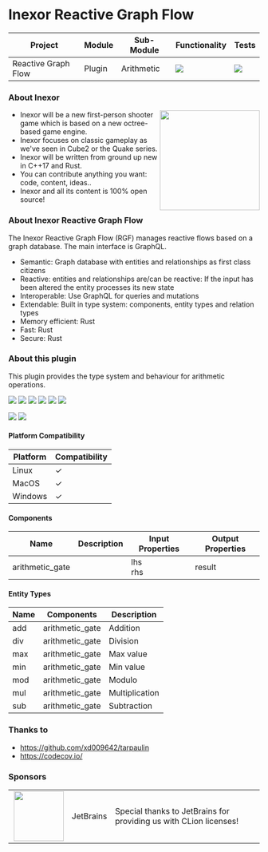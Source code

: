 # Inexor Reactive Graph Flow

| Project             | Module | Sub-Module | Functionality                                                        | Tests                                                                                                                                                            |
|---------------------|--------|------------|----------------------------------------------------------------------|------------------------------------------------------------------------------------------------------------------------------------------------------------------|
| Reactive Graph Flow | Plugin | Arithmetic | <img src="https://img.shields.io/badge/state-completed-brightgreen"> | [<img src="https://img.shields.io/codecov/c/github/inexorgame/inexor-rgf-plugin-arithmetic">](https://app.codecov.io/gh/inexorgame/inexor-rgf-plugin-arithmetic) |

### About Inexor

<a href="https://inexor.org/">
<img align="right" width="200" height="200" src="https://raw.githubusercontent.com/inexorgame/inexor-rgf-plugin-arithmetic/main/docs/images/inexor_2.png">
</a>

* Inexor will be a new first-person shooter game which is based on a new octree-based game engine.
* Inexor focuses on classic gameplay as we've seen in Cube2 or the Quake series.
* Inexor will be written from ground up new in C++17 and Rust.
* You can contribute anything you want: code, content, ideas..
* Inexor and all its content is 100% open source!

### About Inexor Reactive Graph Flow

The Inexor Reactive Graph Flow (RGF) manages reactive flows based on a graph database. The main interface is GraphQL.

* Semantic: Graph database with entities and relationships as first class citizens
* Reactive: entities and relationships are/can be reactive: If the input has been altered the entity processes its new state
* Interoperable: Use GraphQL for queries and mutations
* Extendable: Built in type system: components, entity types and relation types
* Memory efficient: Rust
* Fast: Rust
* Secure: Rust

### About this plugin

This plugin provides the type system and behaviour for arithmetic operations.

[<img src="https://img.shields.io/badge/Language-Rust-brightgreen">](https://www.rust-lang.org/)
[<img src="https://img.shields.io/badge/Platforms-Linux%20%26%20Windows-brightgreen">]()
[<img src="https://img.shields.io/github/workflow/status/inexorgame/inexor-rgf-plugin-arithmetic/Rust">](https://github.com/inexorgame/inexor-rgf-plugin-arithmetic/actions?query=workflow%3ARust)
[<img src="https://img.shields.io/github/last-commit/inexorgame/inexor-rgf-plugin-arithmetic">]()
[<img src="https://img.shields.io/github/languages/code-size/inexorgame/inexor-rgf-plugin-arithmetic">]()
[<img src="https://img.shields.io/codecov/c/github/inexorgame/inexor-rgf-plugin-arithmetic">](https://app.codecov.io/gh/inexorgame/inexor-rgf-plugin-arithmetic)

[<img src="https://img.shields.io/github/license/inexorgame/inexor-rgf-plugin-arithmetic">](https://github.com/inexorgame/inexor-rgf-plugin-arithmetic/blob/main/LICENSE)
[<img src="https://img.shields.io/discord/698219248954376256?logo=discord">](https://discord.com/invite/acUW8k7)

#### Platform Compatibility

| Platform | Compatibility |
|----------|---------------|
| Linux    | ✓             |
| MacOS    | ✓             |
| Windows  | ✓             |

#### Components

| Name            | Description | Input Properties | Output Properties |
|-----------------|-------------|------------------|-------------------|
| arithmetic_gate |             | lhs<br>rhs       | result            |

#### Entity Types

| Name | Components      | Description    |
|------|-----------------|----------------|
| add  | arithmetic_gate | Addition       |
| div  | arithmetic_gate | Division       |
| max  | arithmetic_gate | Max value      |
| min  | arithmetic_gate | Min value      |
| mod  | arithmetic_gate | Modulo         |
| mul  | arithmetic_gate | Multiplication |
| sub  | arithmetic_gate | Subtraction    |

### Thanks to

* https://github.com/xd009642/tarpaulin
* https://codecov.io/

### Sponsors

|                                                                                                                                                                                                                                  |           |                                                                   |
|----------------------------------------------------------------------------------------------------------------------------------------------------------------------------------------------------------------------------------|-----------|-------------------------------------------------------------------|
| <a href="https://www.jetbrains.com/?from=github.com/inexorgame"><img align="right" width="100" height="100" src="https://raw.githubusercontent.com/inexorgame/inexor-rgf-plugin-arithmetic/main/docs/images/icon_CLion.svg"></a> | JetBrains | Special thanks to JetBrains for providing us with CLion licenses! |
